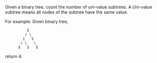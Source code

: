 Given a binary tree, count the number of uni-value subtrees.
A Uni-value subtree means all nodes of the subtree have the same value.


For example:
Given binary tree,

              5
             / \
            1   5
           / \   \
          5   5   5



return 4.

